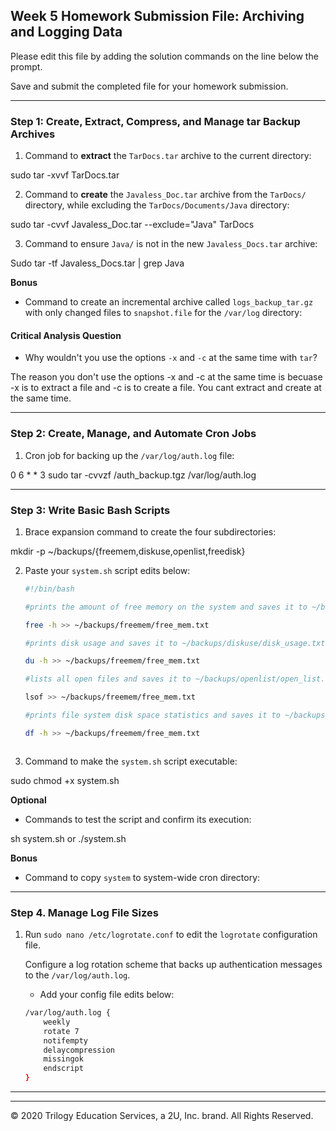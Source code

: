 ## Week 5 Homework Submission File: Archiving and Logging Data

Please edit this file by adding the solution commands on the line below the prompt.

Save and submit the completed file for your homework submission.

---

### Step 1: Create, Extract, Compress, and Manage tar Backup Archives

1. Command to **extract** the `TarDocs.tar` archive to the current directory: 

sudo tar -xvvf TarDocs.tar 

2. Command to **create** the `Javaless_Doc.tar` archive from the `TarDocs/` directory, while excluding the `TarDocs/Documents/Java` directory:

sudo tar -cvvf Javaless_Doc.tar --exclude="Java" TarDocs

3. Command to ensure `Java/` is not in the new `Javaless_Docs.tar` archive:

Sudo tar -tf Javaless_Docs.tar | grep Java 

**Bonus** 
- Command to create an incremental archive called `logs_backup_tar.gz` with only changed files to `snapshot.file` for the `/var/log` directory:

#### Critical Analysis Question

- Why wouldn't you use the options `-x` and `-c` at the same time with `tar`? 

The reason you don't use the options -x and -c at the same time is becuase -x is to extract a file and -c is to create a file. You cant extract and create at the same time.  

---

### Step 2: Create, Manage, and Automate Cron Jobs

1. Cron job for backing up the `/var/log/auth.log` file:

0 6 * * 3 sudo tar -cvvzf /auth_backup.tgz /var/log/auth.log 

---

### Step 3: Write Basic Bash Scripts

1. Brace expansion command to create the four subdirectories:

mkdir -p ~/backups/{freemem,diskuse,openlist,freedisk}

2. Paste your `system.sh` script edits below:

    ```bash
    #!/bin/bash
    
    #prints the amount of free memory on the system and saves it to ~/backups/freemem/free_mem.txt

    free -h >> ~/backups/freemem/free_mem.txt 

    #prints disk usage and saves it to ~/backups/diskuse/disk_usage.txt

    du -h >> ~/backups/freemem/free_mem.txt

    #lists all open files and saves it to ~/backups/openlist/open_list.txt

    lsof >> ~/backups/freemem/free_mem.txt

    #prints file system disk space statistics and saves it to ~/backups/freedisk/free_disk.txt

    df -h >> ~/backups/freemem/free_mem.txt

    

3. Command to make the `system.sh` script executable:

sudo chmod +x system.sh 

**Optional**
- Commands to test the script and confirm its execution:

sh system.sh    or    ./system.sh 

**Bonus**
- Command to copy `system` to system-wide cron directory:

---

### Step 4. Manage Log File Sizes
 
1. Run `sudo nano /etc/logrotate.conf` to edit the `logrotate` configuration file. 

    Configure a log rotation scheme that backs up authentication messages to the `/var/log/auth.log`.

    - Add your config file edits below:

    ```bash
    /var/log/auth.log {
        weekly
        rotate 7
        notifempty
        delaycompression
        missingok
        endscript
    }
---



---
© 2020 Trilogy Education Services, a 2U, Inc. brand. All Rights Reserved.